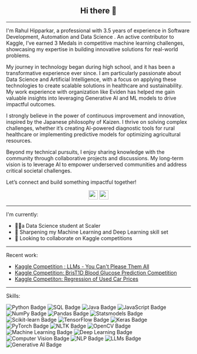 <h2 align="center">Hi there 👋</h2>

---
I'm Rahul Hipparkar, a professional with 3.5 years of experience in Software Development, Automation and Data Science . An active contributor to Kaggle, I’ve earned 3 Medals in competitive machine learning challenges, showcasing my expertise in building innovative solutions for real-world problems.

My journey in technology began during high school, and it has been a transformative experience ever since. I am particularly passionate about Data Science and Artificial Intelligence, with a focus on applying these technologies to create scalable solutions in healthcare and sustainability. My work experience with organization like Eviden has helped me gain valuable insights into leveraging Generative AI and ML models to drive impactful outcomes.

I strongly believe in the power of continuous improvement and innovation, inspired by the Japanese philosophy of Kaizen. I thrive on solving complex challenges, whether it’s creating AI-powered diagnostic tools for rural healthcare or implementing predictive models for optimizing agricultural resources.

Beyond my technical pursuits, I enjoy sharing knowledge with the community through collaborative projects and discussions. My long-term vision is to leverage AI to empower underserved communities and address critical societal challenges.

Let’s connect and build something impactful together!


<p align=center>
<a href="https://www.kaggle.com/hipparkarrahul18"><img height="25" src="https://img.shields.io/badge/Kaggle-profile-%2320beff"></a>
<a href="https://www.linkedin.com/in/rahul-hipparkar-9b1b39112/"><img height="25" src="https://img.shields.io/badge/Linkedin-profile-%2320beff"></a>
</p>

---
I'm currently:
- 👩‍💻a Data Science student at Scaler
- 🌱 Sharpening my Machine Learning and Deep Learning skill set
- 👯 Looking to collaborate on Kaggle competitions
---
Recent work:
- <a href="https://www.kaggle.com/code/hipparkarrahul18/generating-essays-using-llms-gemma-2">Kaggle Competition : LLMs - You Can't Please Them All</a>
- <a href="https://www.kaggle.com/code/hipparkarrahul18/blood-glucose-prediction-using-deep-learning">Kaggle Competition: BrisT1D Blood Glucose Prediction Competition</a>
- <a href="https://www.kaggle.com/code/hipparkarrahul18/regression-of-used-car-prices">Kaggle Competiton: Regression of Used Car Prices</a>
---
Skills:

![Python Badge](https://img.shields.io/badge/Python-%2314354C.svg?style=for-the-badge&logo=python&logoColor=white)
![SQL Badge](https://img.shields.io/badge/SQL-%2300758F.svg?style=for-the-badge&logo=postgresql&logoColor=white)
![Java Badge](https://img.shields.io/badge/Java-%23ED8B00.svg?style=for-the-badge&logo=java&logoColor=white)
![JavaScript Badge](https://img.shields.io/badge/JavaScript-%23F7DF1E.svg?style=for-the-badge&logo=javascript&logoColor=black)
![NumPy Badge](https://img.shields.io/badge/NumPy-%23013243.svg?style=for-the-badge&logo=numpy&logoColor=white)
![Pandas Badge](https://img.shields.io/badge/Pandas-%23150458.svg?style=for-the-badge&logo=pandas&logoColor=white)
![Statsmodels Badge](https://img.shields.io/badge/Statsmodels-%23F37626.svg?style=for-the-badge&logo=python&logoColor=white)
![Scikit-learn Badge](https://img.shields.io/badge/Scikit--Learn-%23F7931E.svg?style=for-the-badge&logo=scikit-learn&logoColor=white)
![TensorFlow Badge](https://img.shields.io/badge/TensorFlow-%23FF6F00.svg?style=for-the-badge&logo=tensorflow&logoColor=white)
![Keras Badge](https://img.shields.io/badge/Keras-%23D00000.svg?style=for-the-badge&logo=keras&logoColor=white)
![PyTorch Badge](https://img.shields.io/badge/PyTorch-%23EE4C2C.svg?style=for-the-badge&logo=pytorch&logoColor=white)
![NLTK Badge](https://img.shields.io/badge/NLTK-%23009DFF.svg?style=for-the-badge&logo=python&logoColor=white)
![OpenCV Badge](https://img.shields.io/badge/OpenCV-%235C3EE8.svg?style=for-the-badge&logo=opencv&logoColor=white)
![Machine Learning Badge](https://img.shields.io/badge/Machine%20Learning-%23F7931E.svg?style=for-the-badge&logo=tensorflow&logoColor=white)
![Deep Learning Badge](https://img.shields.io/badge/Deep%20Learning-%230076D6.svg?style=for-the-badge&logo=pytorch&logoColor=white)
![Computer Vision Badge](https://img.shields.io/badge/Computer%20Vision-%23FF6F00.svg?style=for-the-badge&logo=opencv&logoColor=white)
![NLP Badge](https://img.shields.io/badge/Natural%20Language%20Processing-%2334A853.svg?style=for-the-badge&logo=spacy&logoColor=white)
![LLMs Badge](https://img.shields.io/badge/LLMs-%2312100E.svg?style=for-the-badge&logo=openai&logoColor=white)
![Generative AI Badge](https://img.shields.io/badge/Generative%20AI-%23430098.svg?style=for-the-badge&logo=openai&logoColor=white)

